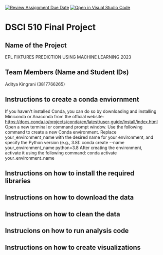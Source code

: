 [![Review Assignment Due Date](https://classroom.github.com/assets/deadline-readme-button-24ddc0f5d75046c5622901739e7c5dd533143b0c8e959d652212380cedb1ea36.svg)](https://classroom.github.com/a/h_LXMCrc)
[![Open in Visual Studio Code](https://classroom.github.com/assets/open-in-vscode-718a45dd9cf7e7f842a935f5ebbe5719a5e09af4491e668f4dbf3b35d5cca122.svg)](https://classroom.github.com/online_ide?assignment_repo_id=12945743&assignment_repo_type=AssignmentRepo)
# DSCI 510 Final Project

## Name of the Project
EPL FIXTURES PREDICTION USING MACHINE LEARNING 2023

## Team Members (Name and Student IDs)
Aditya Kingrani (3817766265)

## Instructions to create a conda enviornment
If you haven't installed Conda, you can do so by downloading and installing Miniconda or Anaconda from the official website: https://docs.conda.io/projects/conda/en/latest/user-guide/install/index.html
Open a new terminal or command prompt window.
Use the following command to create a new Conda environment. Replace your_environment_name with the desired name for your environment, and specify the Python version (e.g., 3.8):
conda create --name your_environment_name python=3.8
After creating the environment, activate it using the following command:
conda activate your_environment_name


## Instructions on how to install the required libraries

## Instructions on how to download the data

## Instructions on how to clean the data

## Instrucions on how to run analysis code

## Instructions on how to create visualizations
